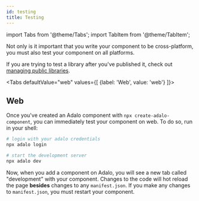 ```yaml
---
id: testing
title: Testing
---
```


import Tabs from '@theme/Tabs';
import TabItem from '@theme/TabItem';

Not only is it important that you write your component to be cross-platform, you must also test your component on all platforms.

If you are trying to test a library after you've published it, check out [managing public libraries](/docs/workflow/managing-public-libraries).

<Tabs
defaultValue="web"
values={[
{label: 'Web', value: 'web'}
]}>
<TabItem value="web">

## Web

Once you've created an Adalo component with `npx create-adalo-component`, you can immediately test your component on web.
To do so, run in your shell:

```bash
# login with your adalo credentials
npx adalo login

# start the development server
npx adalo dev
```

Now, when you add a component on Adalo, you will see a new tab called "development" with your component.
Changes to the code will hot reload the page **besides** changes to any `manifest.json`. If you make any changes
to `manifest.json`, you must restart your component.
</TabItem>
</Tabs>
